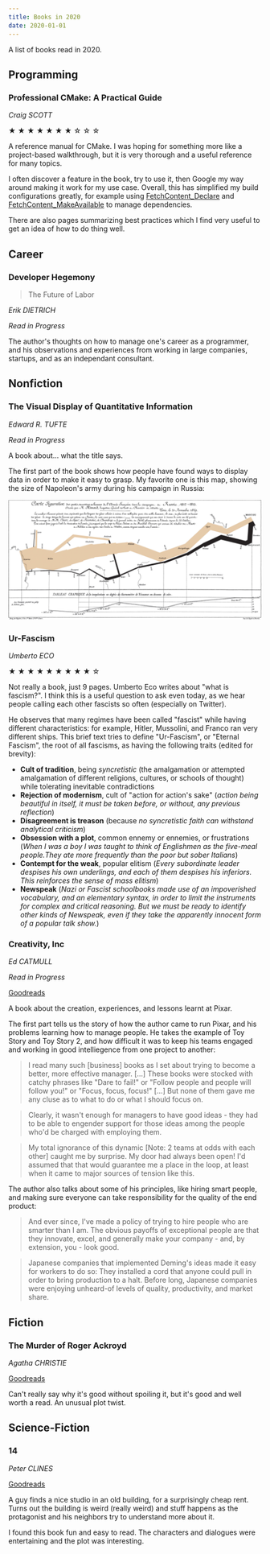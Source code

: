 ```yaml
---
title: Books in 2020
date: 2020-01-01
---
```


A list of books read in 2020.

<!--more-->

## Programming

### Professional CMake: A Practical Guide

*Craig SCOTT*

&#9733; &#9733; &#9733; &#9733; &#9733; &#9733; &#9733; &#9734; &#9734; &#9734;

A reference manual for CMake. I was hoping for something more like a project-based walkthrough, but it is very thorough and a useful reference for many topics.

I often discover a feature in the book, try to use it, then Google my way around making it work for my use case. Overall, this has simplified my build configurations greatly, for example using [FetchContent_Declare](https://cmake.org/cmake/help/latest/module/FetchContent.html#command:fetchcontent_declare) and [FetchContent_MakeAvailable](https://cmake.org/cmake/help/latest/module/FetchContent.html#command:fetchcontent_makeavailable) to manage dependencies.


There are also pages summarizing best practices which I find very useful to get an idea of how to do thing well.

## Career

### Developer Hegemony

> The Future of Labor

*Erik DIETRICH*

*Read in Progress*

The author's thoughts on how to manage one's career as a programmer, and his observations and experiences from working in large companies, startups, and as an independant consultant.

## Nonfiction

### The Visual Display of Quantitative Information

*Edward R. TUFTE*

*Read in Progress*

A book about... what the title says.

The first part of the book shows how people have found ways to display data in order to make it easy to grasp. My favorite one is this map, showing the size of Napoleon's army during his campaign in Russia:

![Minard's map of Napoleon's Russia campaign](/images/minard-napoleon-russia-map.png)

### Ur-Fascism

*Umberto ECO*

&#9733; &#9733; &#9733; &#9733; &#9733; &#9733; &#9733; &#9733; &#9733; &#9734;

Not really a book, just 9 pages. Umberto Eco writes about "what is fascism?". I think this is a useful question to ask even today, as we hear people calling each other fascists so often (especially on Twitter).

He observes that many regimes have been called "fascist" while having different characteristics: for example, Hitler, Mussolini, and Franco ran very different ships. This brief text tries to define "Ur-Fascism", or "Eternal Fascism", the root of all fascisms, as having the following traits (edited for brevity):

- **Cult of tradition**, being *syncretistic* (the amalgamation or attempted amalgamation of different religions, cultures, or schools of thought) while tolerating inevitable contradictions
- **Rejection of modernism**, cult of "action for action's sake" (*action being beautiful in itself, it must be taken before, or without, any previous reflection*)
- **Disagreement is treason** (because *no syncretistic faith can withstand analytical criticism*)
- **Obsession with a plot**, common ennemy or ennemies, or frustrations (*When I was a boy I was taught to think of Englishmen as the five-meal people.They ate more frequently than the poor but sober Italians*)
- **Contempt for the weak**, popular elitism (*Every subordinate leader despises his own underlings, and each of them despises his inferiors. This reinforces the sense of mass elitism*)
- **Newspeak** (*Nazi or Fascist schoolbooks made use of an impoverished vocabulary, and an elementary syntax, in order to limit the instruments for complex and critical reasoning. But we must be ready to identify other kinds of Newspeak, even if they take the apparently innocent form of a popular talk show.*)

### Creativity, Inc

*Ed CATMULL*

*Read in Progress*

[Goodreads](https://www.goodreads.com/book/show/18077903-creativity-inc)

A book about the creation, experiences, and lessons learnt at Pixar.

The first part tells us the story of how the author came to run Pixar, and his problems learning how to manage people. He takes the example of Toy Story and Toy Story 2, and how difficult it was to keep his teams engaged and working in good intelliegence from one project to another:

> I read many such [business] books as I set about trying to become a better, more effective manager. [...] These books were stocked with catchy phrases like "Dare to fail!" or "Follow people and people will follow you!" or "Focus, focus, focus!" [...] But none of them gave me any cluse as to what to do or what I should focus on.

> Clearly, it wasn't enough for managers to have good ideas - they had to be able to engender support for those ideas among the people who'd be charged with employing them.

> My total ignorance of this dynamic [Note: 2 teams at odds with each other] caught me by surprise. My door had always been open! I'd assumed that that would guarantee me a place in the loop, at least when it came to major sources of tension like this.

The author also talks about some of his principles, like hiring smart people, and making sure everyone can take responsibility for the quality of the end product:

> And ever since, I've made a policy of trying to hire people who are smarter than I am. The obvious payoffs of exceptional people are that they innovate, excel, and generally make your company - and, by extension, you - look good.

> Japanese companies that implemented Deming's ideas made it easy for workers to do so: They installed a cord that anyone could pull in order to bring production to a halt. Before long, Japanese companies were enjoying unheard-of levels of quality, productivity, and market share.

## Fiction

### The Murder of Roger Ackroyd

*Agatha CHRISTIE*

<span class="stars" rating="8"></span>

[Goodreads](https://www.goodreads.com/book/show/16328.The_Murder_of_Roger_Ackroyd)

Can't really say why it's good without spoiling it, but it's good and well worth a read. An unusual plot twist.

## Science-Fiction

### 14

*Peter CLINES*

<span class="stars" rating="7"></span>

[Goodreads](https://www.goodreads.com/book/show/15062217-14)

A guy finds a nice studio in an old building, for a surprisingly cheap rent. Turns out the building is weird (really weird) and stuff happens as the protagonist and his neighbors try to understand more about it.

I found this book fun and easy to read. The characters and dialogues were entertaining and the plot was interesting.
